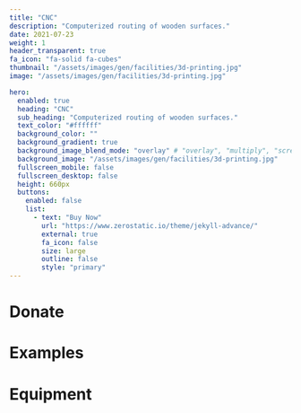 ```yaml
---
title: "CNC"
description: "Computerized routing of wooden surfaces."
date: 2021-07-23
weight: 1
header_transparent: true
fa_icon: "fa-solid fa-cubes"
thumbnail: "/assets/images/gen/facilities/3d-printing.jpg"
image: "/assets/images/gen/facilities/3d-printing.jpg"

hero:
  enabled: true
  heading: "CNC"
  sub_heading: "Computerized routing of wooden surfaces."
  text_color: "#ffffff"
  background_color: ""
  background_gradient: true
  background_image_blend_mode: "overlay" # "overlay", "multiply", "screen"
  background_image: "/assets/images/gen/facilities/3d-printing.jpg"
  fullscreen_mobile: false
  fullscreen_desktop: false
  height: 660px
  buttons:
    enabled: false
    list:
      - text: "Buy Now"
        url: "https://www.zerostatic.io/theme/jekyll-advance/"
        external: true
        fa_icon: false
        size: large
        outline: false
        style: "primary"
---
```


# Donate

# Examples

# Equipment